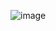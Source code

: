 ![image](https://github.com/9M2PJU/Quansheng_UV-K5_Firmware/assets/991353/a7b3c379-8a55-4bfa-aba4-5a404b4c31ac)

